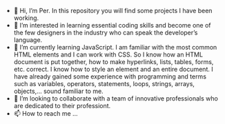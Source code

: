 - 👋 Hi, I’m Per. In this repository you will find some projects I have been working.
- 👀 I’m interested in learning essential coding skills and become one of the few designers in the industry who can speak the developer’s language.
- 🌱 I’m currently learning JavaScript. I am familiar with the most common HTML elements and I can work with CSS. So I know how an HTML document is put together, how to make hyperlinks, lists, tables, forms, etc. correct. I know how to style an element and an entire document. I have already gained some experience with programming and terms such as variables, operators, statements, loops, strings, arrays, objects,... sound familiar to me.
- 💞️ I’m looking to collaborate with a team of innovative professionals who are dedicated to their professiont.
- 📫 How to reach me ...

<!---
IC-XC/IC-XC is a ✨ special ✨ repository because its `README.md` (this file) appears on your GitHub profile.
You can click the Preview link to take a look at your changes.
--->
